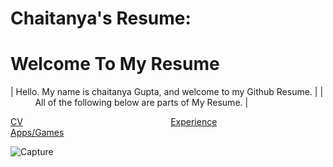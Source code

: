 # Chaitanya's Resume:

# Welcome To My Resume 

| Hello. My name is chaitanya Gupta, and welcome to my Github Resume. |
| <span>&nbsp;&nbsp;&nbsp;&nbsp;&nbsp;&nbsp;&nbsp;&nbsp;&nbsp;</span> All of the following below are parts of My Resume. |

[CV](  )<span>&nbsp;&nbsp;&nbsp;&nbsp;&nbsp;&nbsp;&nbsp;&nbsp;&nbsp;</span><span>&nbsp;&nbsp;&nbsp;&nbsp;&nbsp;&nbsp;&nbsp;&nbsp;&nbsp;</span><span>&nbsp;&nbsp;&nbsp;&nbsp;&nbsp;&nbsp;&nbsp;&nbsp;&nbsp;</span><span>&nbsp;&nbsp;&nbsp;&nbsp;&nbsp;&nbsp;&nbsp;&nbsp;&nbsp;&nbsp;&nbsp;&nbsp;&nbsp;&nbsp;</span><span>&nbsp;&nbsp;&nbsp;&nbsp;&nbsp;&nbsp;&nbsp;&nbsp;&nbsp;</span><span>&nbsp;&nbsp;&nbsp;&nbsp;&nbsp;&nbsp;&nbsp;&nbsp;&nbsp;</span>
[Experience](  )<span>&nbsp;&nbsp;&nbsp;&nbsp;&nbsp;&nbsp;&nbsp;&nbsp;&nbsp;</span><span>&nbsp;&nbsp;&nbsp;&nbsp;&nbsp;&nbsp;</span><span>&nbsp;&nbsp;&nbsp;&nbsp;&nbsp;&nbsp;&nbsp;&nbsp;&nbsp;</span><span>&nbsp;&nbsp;&nbsp;&nbsp;&nbsp;&nbsp;&nbsp;&nbsp;&nbsp;</span>
[Apps/Games](  )
   
![Capture](https://user-images.githubusercontent.com/69607825/90447009-49bc9280-e097-11ea-9fcd-189dd75d0a5b.PNG)

